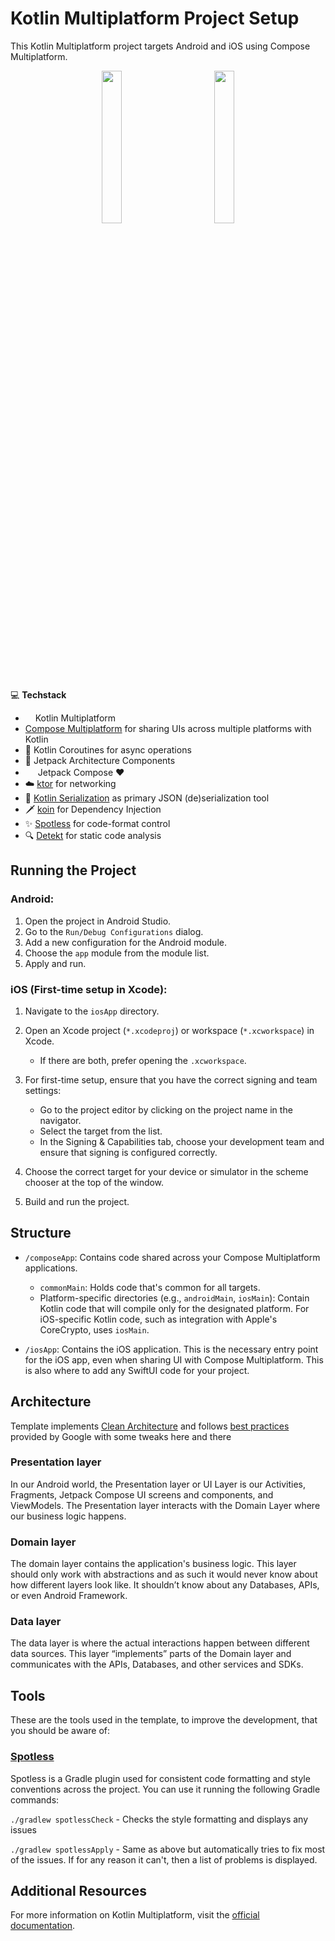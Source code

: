 # Kotlin Multiplatform Project Setup

This Kotlin Multiplatform project targets Android and iOS using Compose Multiplatform.

<p align="center">
 <img src="https://github.com/monstar-lab-oss/KMP-Template/assets/95737419/0917435d-5e69-495c-8abc-bdeadb3bae60" width="25%" height="25%" style="margin-right: 50px;" />
 <img src="https://github.com/monstar-lab-oss/KMP-Template/assets/95737419/79919fd2-4177-45fd-b65d-4324dbfa3db9" width="25%" height="25%" />
</p>


💻 **Techstack**
-   <img src="https://kotlinlang.org/assets/images/favicon.svg?&v=8607ff59d5296c7642ecd72bd3daa79b" height=12 /> Kotlin Multiplatform
-   [Compose Multiplatform](https://github.com/JetBrains/compose-multiplatform) for sharing UIs across multiple platforms with Kotlin
- 🔄 Kotlin Coroutines for async operations
- 🚀 Jetpack Architecture Components
- <img src="https://developer.android.com/static/images/spot-icons/jetpack-compose.svg" height = 16>  Jetpack Compose ❤️
- ☁️ [ktor](https://github.com/ktorio/ktor) for networking
- 🔗 [Kotlin Serialization](https://kotlinlang.org/docs/serialization.html) as primary JSON (de)serialization tool
- 🗡️ [koin](https://github.com/InsertKoinIO/koin) for Dependency Injection
- ✨ [Spotless](https://github.com/diffplug/spotless) for code-format control
- 🔍 [Detekt](https://github.com/detekt/detekt) for static code analysis

## Running the Project

### Android:

1. Open the project in Android Studio.
2. Go to the `Run/Debug Configurations` dialog.
3. Add a new configuration for the Android module.
4. Choose the `app` module from the module list.
5. Apply and run.

### iOS (First-time setup in Xcode):

1. Navigate to the `iosApp` directory.
2. Open an Xcode project (`*.xcodeproj`) or workspace (`*.xcworkspace`) in Xcode.

   - If there are both, prefer opening the `.xcworkspace`.

3. For first-time setup, ensure that you have the correct signing and team settings:

   - Go to the project editor by clicking on the project name in the navigator.
   - Select the target from the list.
   - In the Signing & Capabilities tab, choose your development team and ensure that signing is
     configured correctly.

4. Choose the correct target for your device or simulator in the scheme chooser at the top of the
   window.
5. Build and run the project.

## Structure

- `/composeApp`: Contains code shared across your Compose Multiplatform applications.
    - `commonMain`: Holds code that's common for all targets.
    - Platform-specific directories (e.g., `androidMain`, `iosMain`): Contain Kotlin code that will
      compile only for the designated platform. For iOS-specific Kotlin code, such as integration with
      Apple's CoreCrypto, uses `iosMain`.

- `/iosApp`: Contains the iOS application. This is the necessary entry point for the iOS app,
  even when sharing UI with Compose Multiplatform. This is also where to add any SwiftUI code for
  your project.

## Architecture
Template implements [Clean Architecture](https://blog.cleancoder.com/uncle-bob/2012/08/13/the-clean-architecture.html) and follows [best practices](https://developer.android.com/topic/architecture) provided by Google with some tweaks here and there

### Presentation layer
In our Android world, the Presentation layer or UI Layer is our Activities, Fragments, Jetpack Compose UI screens and components, and ViewModels. The Presentation layer interacts with the Domain Layer where our business logic happens.

### Domain layer
The domain layer contains the application's business logic. This layer should only work with abstractions and as such it would never know about how different layers look like. It shouldn’t know about any Databases, APIs, or even Android Framework.

### Data layer
The data layer is where the actual interactions happen between different data sources. This layer “implements” parts of the Domain layer and communicates with the APIs, Databases, and other services and SDKs.


## Tools
These are the tools used in the template, to improve the development, that you should be aware of:

### [Spotless](https://github.com/diffplug/spotless)
Spotless is a Gradle plugin used for consistent code formatting and style conventions across the project. You can use it running the following Gradle commands:

`./gradlew spotlessCheck` - Checks the style formatting and displays any issues

`./gradlew spotlessApply` - Same as above but automatically tries to fix most of the issues. If for any reason it can't, then a list of problems is displayed.

## Additional Resources

For more information on Kotlin Multiplatform, visit
the [official documentation](https://www.jetbrains.com/help/kotlin-multiplatform-dev/get-started.html).
